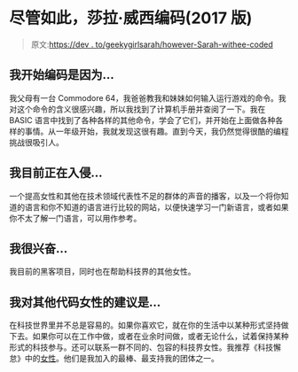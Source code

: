 # 尽管如此，莎拉·威西编码(2017 版)

> 原文:[https://dev . to/geekygirlsarah/however-Sarah-withee-coded](https://dev.to/geekygirlsarah/nevertheless-sarah-withee-coded)

## [](#i-began-coding-because)我开始编码是因为...

我父母有一台 Commodore 64，我爸爸教我和妹妹如何输入运行游戏的命令。我对这个命令的含义很感兴趣，所以我找到了计算机手册并查阅了一下。我在 BASIC 语言中找到了各种各样的其他命令，学会了它们，并开始在上面做各种各样的事情。从一年级开始，我就发现这很有趣。直到今天，我仍然觉得很酷的编程挑战很吸引人。

## [](#im-currently-hacking-on)我目前正在入侵...

一个提高女性和其他在技术领域代表性不足的群体的声音的播客，以及一个将你知道的语言和你不知道的语言进行比较的网站，以便快速学习一门新语言，或者如果你不太了解一门语言，可以用作参考。

## [](#im-excited-about)我很兴奋...

我目前的黑客项目，同时也在帮助科技界的其他女性。

## [](#my-advice-for-other-women-who-code-is)我对其他代码女性的建议是...

在科技世界里并不总是容易的。如果你喜欢它，就在你的生活中以某种形式坚持做下去。如果你可以在工作中做，或者在业余时间做，或者无论什么，试着保持某种形式的科技参与。还可以联系一群不同的、包容的科技界女性。我推荐《科技懈怠》中的[女性](https://witchat.github.io)。他们是我加入的最棒、最支持我的团体之一。